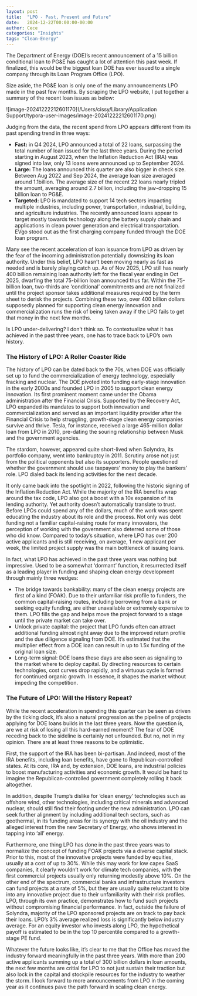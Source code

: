 ```yaml
---
layout: post
title:  "LPO - Past, Present and Future"
date:   2024-12-22T00:00:00-00:00
author: Cece
categories: "Insights"
tags: "Clean-Energy"
---
```


The Department of Energy (DOE)’s recent announcement of a 15 billion conditional loan to PG&E has caught a lot of attention this past week. If finalized, this would be the biggest loan DOE has ever issued to a single company through its Loan Program Office (LPO).

Size aside, the PG&E loan is only one of the many announcements LPO made in the past few months. By scraping the LPO website, I put together a summary of the recent loan issues as below:

![image-20241222212601170](/Users/cissy/Library/Application Support/typora-user-images/image-20241222212601170.png)

Judging from the data, the recent spend from LPO appears different from its past spending trend in three ways:

- **Fast:** in Q4 2024, LPO announced a total of 22 loans, surpassing the total number of loan issued for the last three years. During the period starting in August 2023, when the Inflation Reduction Act (IRA) was signed into law, only 13 loans were announced up to September 2024.
- **Large:** The loans announced this quarter are also bigger in check size. Between Aug 2022 and Sep 2024, the average loan size averaged around 1.1billion. The average size of the recent 22 loans nearly tripled the amount, averaging around 2.7 billion, including the jaw-dropping 15 billion loan to PG&E.
- **Targeted:** LPO is mandated to support 14 tech sectors impacting multiple industries, including power, transportation, industrial, building, and agriculture industries. The recently announced loans appear to target mostly towards technology along the battery supply chain and applications in clean power generation and electrical transportation. EVgo stood out as the first charging company funded through the DOE loan program.

Many see the recent acceleration of loan issuance from LPO as driven by the fear of the incoming administration potentially downsizing its loan authority. Under this belief, LPO hasn’t been moving nearly as fast as needed and is barely playing catch up. As of Nov 2025, LPO still has nearly 400 billion remaining loan authority left for the fiscal year ending in Oct 2025, dwarfing the total 75-billion loan announced thus far. Within the 75-billion loan, two-thirds are ‘conditional’ commitments and are not finalized until the project sponsor takes additional measures required by the term sheet to derisk the projects. Combining these two, over 400 billion dollars supposedly planned for supporting clean energy innovation and commercialization runs the risk of being taken away if the LPO fails to get that money in the next few months. 

Is LPO under-delivering? I don’t think so. To contextualize what it has achieved in the past three years, one has to trace back to LPO’s own history.

### The History of LPO: A Roller Coaster Ride

The history of LPO can be dated back to the 70s, when DOE was officially set up to fund the commercialization of energy technology, especially fracking and nuclear. The DOE pivoted into funding early-stage innovation in the early 2000s and founded LPO in 2005 to support clean energy innovation. Its first prominent moment came under the Obama administration after the Financial Crisis. Supported by the Recovery Act, LPO expanded its mandates to support both innovation and commercialization and served as an important liquidity provider after the Financial Crisis to help struggling, growth-stage clean energy companies survive and thrive. Tesla, for instance, received a large 465-million dollar loan from LPO in 2010, pre-dating the souring relationship between Musk and the government agencies. 

The stardom, however, appeared quite short-lived when Solyndra, its portfolio company, went into bankruptcy in 2011. Scrutiny arose not just from the political opponents but also its supporters. People questioned whether the government should use taxpayers’ money to play the bankers’ role. LPO dialed back its lending activities for the next decade.

It only came back into the spotlight in 2022, following the historic signing of the Inflation Reduction Act. While the majority of the IRA benefits wrap around the tax code, LPO also got a boost with a 10x expansion of its lending authority. Yet authority doesn’t automatically translate to trust. Before LPOs could spend any of the dollars, much of the work was spent educating the industry about its role and the process. Not only was debt funding not a familiar capital-raising route for many innovators, the perception of working with the government also deterred some of those who did know. Compared to today’s situation, where LPO has over 200 active applicants and is still receiving, on average, 1 new applicant per week, the limited project supply was the main bottleneck of issuing loans.

In fact, what LPO has achieved in the past three years was nothing but impressive. Used to be a somewhat ‘dormant’ function, it resurrected itself as a leading player in funding and shaping clean energy development through mainly three wedges:

- The bridge towards bankability: many of the clean energy projects are first of a kind (FOAK). Due to their unfamiliar risk profile to funders, the common capital-raising routes, including borrowing from a bank or seeking equity funding, are either unavailable or extremely expensive to them. LPO fills the gap and helps move the project forward to a stage until the private market can take over.
- Unlock private capital: the project that LPO funds often can attract additional funding almost right away due to the improved return profile and the due diligence signaling from DOE. It’s estimated that the multiplier effect from a DOE loan can result in up to 1.5x funding of the original loan size.
- Long-term signal: DOE loans these days are also seen as signaling to the market where to deploy capital. By directing resources to certain technologies, cost curves drop rapidly, and a virtuous cycle is formed for continued organic growth. In essence, it shapes the market without impeding the competition.

### The Future of LPO: Will the History Repeat?

While the recent acceleration in spending this quarter can be seen as driven by the ticking clock, it’s also a natural progression as the pipeline of projects applying for DOE loans builds in the last three years. Now the question is, are we at risk of losing all this hard-earned moment? The fear of DOE receding back to the sideline is certainly not unfounded. But no, not in my opinion. There are at least three reasons to be optimistic.

First, the support of the IRA has been bi-partisan. And indeed, most of the IRA benefits, including loan benefits, have gone to Republican-controlled states. At its core, IRA and, by extension, DOE loans, are industrial policies to boost manufacturing activities and economic growth. It would be hard to imagine the Republican-controlled government completely rolling it back altogether.

In addition, despite Trump’s dislike for ‘clean energy’ technologies such as offshore wind, other technologies, including critical minerals and advanced nuclear, should still find their footing under the new administration. LPO can seek further alignment by including additional tech sectors, such as geothermal, in its funding areas for its synergy with the oil industry and the alleged interest from the new Secretary of Energy, who shows interest in tapping into ‘all’ energy.

Furthermore, one thing LPO has done in the past three years was to normalize the concept of funding FOAK projects via a diverse capital stack. Prior to this, most of the innovative projects were funded by equities, usually at a cost of up to 30%. While this may work for low capex SaaS companies, it clearly wouldn’t work for climate tech companies, with the first commercial projects usually only returning modestly above 10%. On the other end of the spectrum, commercial banks and infrastructure investors can fund projects at a rate of 5%, but they are usually quite reluctant to bite into any innovative project due to their unfamiliarity with their risk profiles. LPO, through its own practice, demonstrates how to fund such projects without compromising financial performance. In fact, outside the failure of Solyndra, majority of the LPO sponsored projects are on track to pay back their loans. LPO’s 3% average realized loss is significantly below industry average. For an equity investor who invests along LPO, the hypothetical payoff is estimated to be in the top 10 percentile compared to a growth-stage PE fund. 



Whatever the future looks like, it’s clear to me that the Office has moved the industry forward meaningfully in the past three years. With more than 200 active applicants summing up a total of 300 billion dollars in loan amounts, the next few months are critial for LPO to not just sustain their traction but also lock in the capital and stockpile resources for the industry to weather the storm. I look forward to more announcements from LPO in the coming year as it continues pave the path forward in scaling clean energy.